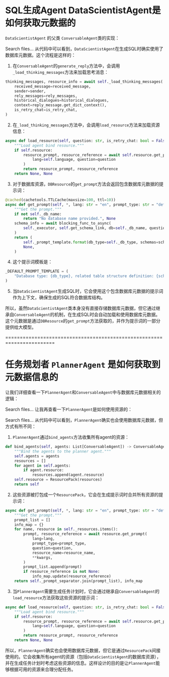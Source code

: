 # SQL生成Agent DataScientistAgent是如何获取元数据的

`DataScientistAgent` 的父类 `ConversableAgent`类的实现：


Search files...
从代码中可以看到，`DataScientistAgent`在生成SQL时确实使用了数据库元数据。这个流程是这样的：

1. 在`ConversableAgent`的`generate_reply`方法中，会调用`_load_thinking_messages`方法来加载思考消息：
```python
thinking_messages, resource_info = await self._load_thinking_messages(
    received_message=received_message,
    sender=sender,
    rely_messages=rely_messages,
    historical_dialogues=historical_dialogues,
    context=reply_message.get_dict_context(),
    is_retry_chat=is_retry_chat,
)
```

2. 在`_load_thinking_messages`方法中，会调用`load_resource`方法来加载资源信息：
```python
async def load_resource(self, question: str, is_retry_chat: bool = False):
    """Load agent bind resource."""
    if self.resource:
        resource_prompt, resource_reference = await self.resource.get_prompt(
            lang=self.language, question=question
        )
        return resource_prompt, resource_reference
    return None, None
```

3. 对于数据库资源，`DBResource`的`get_prompt`方法会返回包含数据库元数据的提示词：
```python
@cached(cachetools.TTLCache(maxsize=100, ttl=10))
async def get_prompt(self, *, lang: str = "en", prompt_type: str = "default", question: Optional[str] = None, resource_name: Optional[str] = None, **kwargs) -> Tuple[str, Optional[List[Dict]]]:
    """Get the prompt."""
    if not self._db_name:
        return "No database name provided.", None
    schema_info = await blocking_func_to_async(
        self._executor, self.get_schema_link, db=self._db_name, question=question
    )
    return (
        self._prompt_template.format(db_type=self._db_type, schemas=schema_info),
        None,
    )
```

4. 这个提示词模板是：
```python
_DEFAULT_PROMPT_TEMPLATE = (
    "Database type: {db_type}, related table structure definition: {schemas}"
)
```

5. 当`DataScientistAgent`生成SQL时，它会使用这个包含数据库元数据的提示词作为上下文，确保生成的SQL符合数据库结构。

所以，虽然`DataScientistAgent`类本身没有直接存储数据库元数据，但它通过继承自`ConversableAgent`的机制，在生成SQL时会自动加载和使用数据库元数据。这个元数据是通过`DBResource`的`get_prompt`方法获取的，并作为提示词的一部分提供给大模型。

=======================================================================

# 任务规划者  `PlannerAgent` 是如何获取到元数据信息的

让我们详细查看一下`PlannerAgent`和`ConversableAgent`中与数据库元数据相关的逻辑：

Search files...
让我再查看一下`PlannerAgent`是如何使用资源的：

Search files...
从代码中可以看到，`PlannerAgent`确实也会使用数据库元数据，但方式有所不同：

1. `PlannerAgent`通过`bind_agents`方法收集所有agent的资源：
```python
def bind_agents(self, agents: List[ConversableAgent]) -> ConversableAgent:
    """Bind the agents to the planner agent."""
    self.agents = agents
    resources = []
    for agent in self.agents:
        if agent.resource:
            resources.append(agent.resource)
    self.resource = ResourcePack(resources)
    return self
```

2. 这些资源被打包成一个`ResourcePack`，它会在生成提示词时合并所有资源的提示词：
```python
async def get_prompt(self, *, lang: str = "en", prompt_type: str = "default", question: Optional[str] = None, resource_name: Optional[str] = None, **kwargs) -> Tuple[str, Optional[Dict]]:
    """Get the prompt."""
    prompt_list = []
    info_map = {}
    for name, resource in self._resources.items():
        prompt, resource_reference = await resource.get_prompt(
            lang=lang,
            prompt_type=prompt_type,
            question=question,
            resource_name=resource_name,
            **kwargs,
        )
        prompt_list.append(prompt)
        if resource_reference is not None:
            info_map.update(resource_reference)
    return self._prompt_separator.join(prompt_list), info_map
```

3. 当`PlannerAgent`需要生成任务计划时，它会通过继承自`ConversableAgent`的`load_resource`方法获取这些资源的提示词：
```python
async def load_resource(self, question: str, is_retry_chat: bool = False):
    """Load agent bind resource."""
    if self.resource:
        resource_prompt, resource_reference = await self.resource.get_prompt(
            lang=self.language, question=question
        )
        return resource_prompt, resource_reference
    return None, None
```

所以，`PlannerAgent`确实也会使用数据库元数据，但它是通过`ResourcePack`间接使用的。它会收集所有agent的资源（包括`DataScientistAgent`的数据库资源），并在生成任务计划时考虑这些资源的信息。这样设计的目的是让`PlannerAgent`能够根据可用的资源来合理分配任务。



